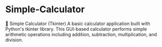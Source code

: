 # Simple-Calculator
🧮 Simple Calculator (Tkinter) A basic calculator application built with Python's tkinter library. This GUI-based calculator performs simple arithmetic operations including addition, subtraction, multiplication, and division.
